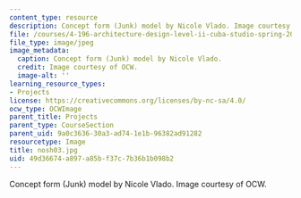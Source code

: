```yaml
---
content_type: resource
description: Concept form (Junk) model by Nicole Vlado. Image courtesy of OCW.
file: /courses/4-196-architecture-design-level-ii-cuba-studio-spring-2004/49d36674a897a85bf37c7b36b1b098b2_nosh03.jpg
file_type: image/jpeg
image_metadata:
  caption: Concept form (Junk) model by Nicole Vlado.
  credit: Image courtesy of OCW.
  image-alt: ''
learning_resource_types:
- Projects
license: https://creativecommons.org/licenses/by-nc-sa/4.0/
ocw_type: OCWImage
parent_title: Projects
parent_type: CourseSection
parent_uid: 9a0c3636-30a3-ad74-1e1b-96382ad91282
resourcetype: Image
title: nosh03.jpg
uid: 49d36674-a897-a85b-f37c-7b36b1b098b2
---
```

Concept form (Junk) model by Nicole Vlado. Image courtesy of OCW.